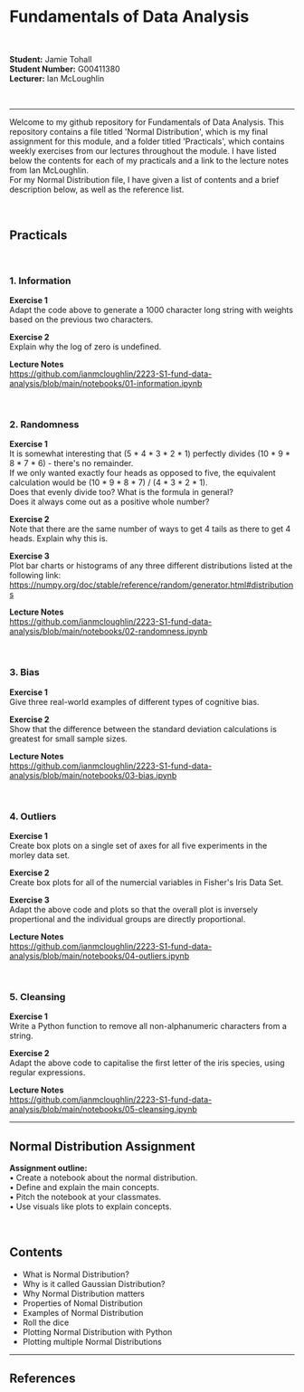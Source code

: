 # Fundamentals of Data Analysis



<br/>

**Student:** Jamie Tohall <br/>
**Student Number:** G00411380 <br/>
**Lecturer:** Ian McLoughlin <br/>

<br/>

---

Welcome to my github repository for Fundamentals of Data Analysis. This repository contains a file titled 'Normal Distribution', which is my final assignment for this module, and a folder titled 'Practicals', which contains weekly exercises from our lectures throughout the module. I have listed below the contents for each of my practicals and a link to the lecture notes from Ian McLoughlin. <br/>
For my Normal Distribution file, I have given a list of contents and a brief description below, as well as the reference list. 

<br/>

## Practicals
<br/>

### 1. Information

**Exercise 1** <br/>
Adapt the code above to generate a 1000 character long string with weights based on the previous two characters.

**Exercise 2**<br/>
Explain why the log of zero is undefined.

**Lecture Notes**<br/>
https://github.com/ianmcloughlin/2223-S1-fund-data-analysis/blob/main/notebooks/01-information.ipynb

<br/>

### 2. Randomness

**Exercise 1**<br/>
It is somewhat interesting that (5 * 4 * 3 * 2 * 1) perfectly divides (10 * 9 * 8 * 7 * 6) - there's no remainder. <br/>
If we only wanted exactly four heads as opposed to five, the equivalent calculation would be (10 * 9 * 8 * 7) / (4 * 3 * 2 * 1).<br/>
Does that evenly divide too? What is the formula in general?<br/>
Does it always come out as a positive whole number?<br/>

**Exercise 2**<br/>
Note that there are the same number of ways to get 4 tails as there to get 4 heads. Explain why this is.

**Exercise 3**<br/>
Plot bar charts or histograms of any three different distributions listed at the following link:<br/>
https://numpy.org/doc/stable/reference/random/generator.html#distributions

**Lecture Notes**<br/>
https://github.com/ianmcloughlin/2223-S1-fund-data-analysis/blob/main/notebooks/02-randomness.ipynb

<br/>

### 3. Bias

**Exercise 1**<br/>
Give three real-world examples of different types of cognitive bias.

**Exercise 2**<br/>
Show that the difference between the standard deviation calculations is greatest for small sample sizes.

**Lecture Notes**<br/>
https://github.com/ianmcloughlin/2223-S1-fund-data-analysis/blob/main/notebooks/03-bias.ipynb

<br/>

### 4. Outliers

**Exercise 1**<br/>
Create box plots on a single set of axes for all five experiments in the morley data set.

**Exercise 2**<br/>
Create box plots for all of the numercial variables in Fisher's Iris Data Set.

**Exercise 3**<br/>
Adapt the above code and plots so that the overall plot is inversely propertional and the individual groups are directly proportional.

**Lecture Notes**<br/>
https://github.com/ianmcloughlin/2223-S1-fund-data-analysis/blob/main/notebooks/04-outliers.ipynb

<br/>

### 5. Cleansing

**Exercise 1**<br/>
Write a Python function to remove all non-alphanumeric characters from a string.

**Exercise 2**<br/>
Adapt the above code to capitalise the first letter of the iris species, using regular expressions.

**Lecture Notes**<br/>
https://github.com/ianmcloughlin/2223-S1-fund-data-analysis/blob/main/notebooks/05-cleansing.ipynb

---

## Normal Distribution Assignment

**Assignment outline:**<br/>
• Create a notebook about the normal distribution.<br/>
• Define and explain the main concepts.<br/>
• Pitch the notebook at your classmates.<br/>
• Use visuals like plots to explain concepts.<br/>

<br/>

## Contents

* What is Normal Distribution?<br/>
* Why is it called Gaussian Distribution? <br/>
* Why Normal Distribution matters<br/>
* Properties of Nomal Distribution<br/>
* Examples of Normal Distribution<br/>
* Roll the dice<br/>
* Plotting Normal Distribution with Python<br/>
* Plotting multiple Normal Distributions<br/>

---

## References
